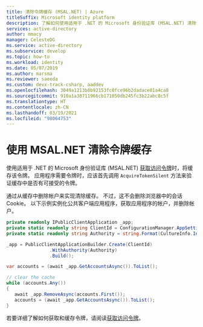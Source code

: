 ```yaml
---
title: 清除令牌缓存 (MSAL.NET) | Azure
titleSuffix: Microsoft identity platform
description: 了解如何使用适用于 .NET 的 Microsoft 身份验证库 (MSAL.NET) 清除令牌缓存。
services: active-directory
author: mmacy
manager: CelesteDG
ms.service: active-directory
ms.subservice: develop
ms.topic: how-to
ms.workload: identity
ms.date: 05/07/2019
ms.author: marsma
ms.reviewer: saeeda
ms.custom: devx-track-csharp, aaddev
ms.openlocfilehash: 3049a1213b8b92153fc0fce96b2dadace01a4ca8
ms.sourcegitcommit: 910a1a38711966cb171050db245fc3b22abc8c5f
ms.translationtype: HT
ms.contentlocale: zh-CN
ms.lasthandoff: 03/19/2021
ms.locfileid: "98064753"
---
```

# <a name="clear-the-token-cache-using-msalnet"></a>使用 MSAL.NET 清除令牌缓存

使用适用于 .NET 的 Microsoft 身份验证库 (MSAL.NET) [获取访问令牌](msal-acquire-cache-tokens.md)时，将缓存该令牌。 应用程序需要令牌时，应该首先调用 `AcquireTokenSilent` 方法来验证缓存中是否有可接受的令牌。 

通过从缓存中删除帐户来实现清除缓存。 不过，这不会删除浏览器中的会话 Cookie。  以下示例实例化公共客户端应用程序，获取应用程序的帐户，并删除帐户。

```csharp
private readonly IPublicClientApplication _app;
private static readonly string ClientId = ConfigurationManager.AppSettings["ida:ClientId"];
private static readonly string Authority = string.Format(CultureInfo.InvariantCulture, AadInstance, Tenant);

_app = PublicClientApplicationBuilder.Create(ClientId)
                .WithAuthority(Authority)
                .Build();

var accounts = (await _app.GetAccountsAsync()).ToList();

// clear the cache
while (accounts.Any())
{
   await _app.RemoveAsync(accounts.First());
   accounts = (await _app.GetAccountsAsync()).ToList();
}

```

若要详细了解如何获取和缓存令牌，请阅读[获取访问令牌](msal-acquire-cache-tokens.md)。
